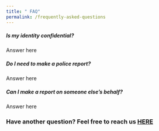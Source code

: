 ```yaml
---
title: " FAQ"
permalink: /frequently-asked-questions
---
```

##### Is my identity confidential?
Answer here

##### Do I need to make a police report?
Answer here

##### Can I make a report on someone else’s behalf?
Answer here

### Have another question? Feel free to reach us [HERE](sites/sportsg-safesport/contact-us)